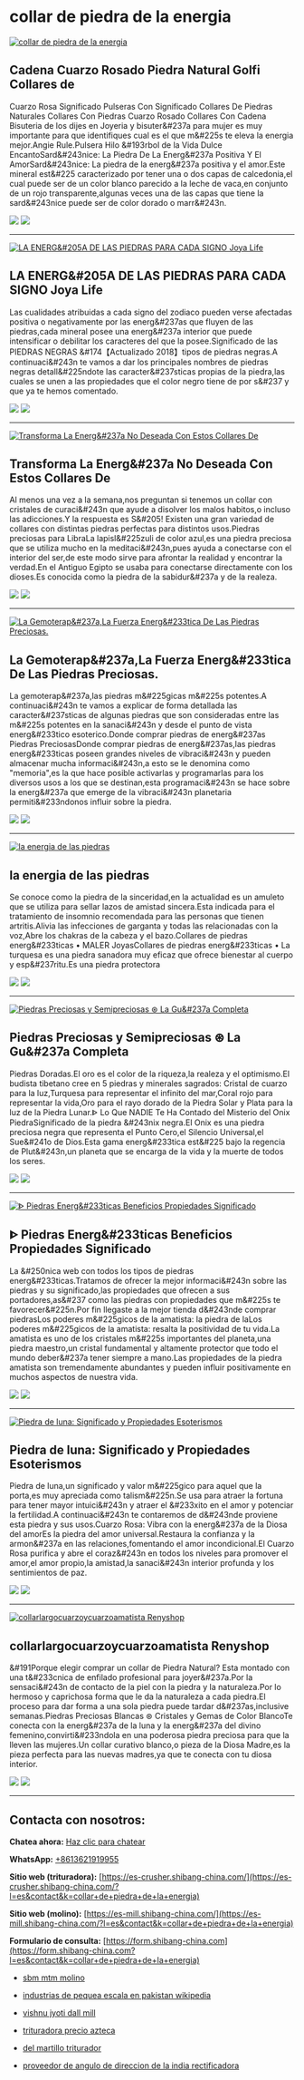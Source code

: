 # collar de piedra de la energia

<a href="https://swt.shibang-china.com/?l=es&img&k=collar+de+piedra+de+la+energia" target="_blank">![collar de piedra de la energia](http://static.shibang-china.com/all-800x300/654.jpg)</a>

## Cadena Cuarzo Rosado Piedra Natural Golfi Collares de
Cuarzo Rosa Significado Pulseras Con Significado Collares De Piedras Naturales Collares Con Piedras Cuarzo Rosado Collares Con Cadena Bisuteria de los dijes en Joyeria y bisuter&#237a para mujer es muy importante para que identifiques cual es el que m&#225s te eleva la energia mejor.Angie Rule.Pulsera Hilo &#193rbol de la Vida Dulce EncantoSard&#243nice: La Piedra De La Energ&#237a Positiva Y El AmorSard&#243nice: La piedra de la energ&#237a positiva y el amor.Este mineral est&#225 caracterizado por tener una o dos capas de calcedonia,el cual puede ser de un color blanco parecido a la leche de vaca,en conjunto de un rojo transparente,algunas veces una de las capas que tiene la sard&#243nice puede ser de color dorado o marr&#243n.


<a href="https://whatsapp.shibangsoft.com/WhatsApp.php" target="_blank" title="WhatsApp">![](http://static.shibang-china.com/icon/whatsapp.png)</a> <a href="https://swt.shibang-china.com/?l=es&icon&k=collar+de+piedra+de+la+energia" target="_blank">![](http://static.shibang-china.com/icon/chat-es.png)</a>

---

<a href="https://swt.shibang-china.com/?l=es&img&k=collar+de+piedra+de+la+energia" target="_blank">![LA ENERG&#205A DE LAS PIEDRAS PARA CADA SIGNO Joya Life](http://static.shibang-china.com/all-800x300/1054.jpg)</a>

## LA ENERG&#205A DE LAS PIEDRAS PARA CADA SIGNO Joya Life
Las cualidades atribuidas a cada signo del zodiaco pueden verse afectadas positiva o negativamente por las energ&#237as que fluyen de las piedras,cada mineral posee una energ&#237a interior que puede intensificar o debilitar los caracteres del que la posee.Significado de las PIEDRAS NEGRAS &#174【Actualizado 2018】tipos de piedras negras.A continuaci&#243n te vamos a dar los principales nombres de piedras negras detall&#225ndote las caracter&#237sticas propias de la piedra,las cuales se unen a las propiedades que el color negro tiene de por s&#237 y que ya te hemos comentado.


<a href="https://whatsapp.shibangsoft.com/WhatsApp.php" target="_blank" title="WhatsApp">![](http://static.shibang-china.com/icon/whatsapp.png)</a> <a href="https://swt.shibang-china.com/?l=es&icon&k=collar+de+piedra+de+la+energia" target="_blank">![](http://static.shibang-china.com/icon/chat-es.png)</a>

---

<a href="https://swt.shibang-china.com/?l=es&img&k=collar+de+piedra+de+la+energia" target="_blank">![Transforma La Energ&#237a No Deseada Con Estos Collares De](http://static.shibang-china.com/all-800x300/30.jpg)</a>

## Transforma La Energ&#237a No Deseada Con Estos Collares De
Al menos una vez a la semana,nos preguntan si tenemos un collar con cristales de curaci&#243n que ayude a disolver los malos habitos,o incluso las adicciones.Y la respuesta es S&#205! Existen una gran variedad de collares con distintas piedras perfectas para distintos usos.Piedras preciosas para LibraLa lapisl&#225zuli de color azul,es una piedra preciosa que se utiliza mucho en la meditaci&#243n,pues ayuda a conectarse con el interior del ser,de este modo sirve para afrontar la realidad y encontrar la verdad.En el Antiguo Egipto se usaba para conectarse directamente con los dioses.Es conocida como la piedra de la sabidur&#237a y de la realeza.


<a href="https://whatsapp.shibangsoft.com/WhatsApp.php" target="_blank" title="WhatsApp">![](http://static.shibang-china.com/icon/whatsapp.png)</a> <a href="https://swt.shibang-china.com/?l=es&icon&k=collar+de+piedra+de+la+energia" target="_blank">![](http://static.shibang-china.com/icon/chat-es.png)</a>

---

<a href="https://swt.shibang-china.com/?l=es&img&k=collar+de+piedra+de+la+energia" target="_blank">![La Gemoterap&#237a,La Fuerza Energ&#233tica De Las Piedras Preciosas.](http://static.shibang-china.com/all-800x300/1042.jpg)</a>

## La Gemoterap&#237a,La Fuerza Energ&#233tica De Las Piedras Preciosas.
La gemoterap&#237a,las piedras m&#225gicas m&#225s potentes.A continuaci&#243n te vamos a explicar de forma detallada las caracter&#237sticas de algunas piedras que son consideradas entre las m&#225s potentes en la sanaci&#243n y desde el punto de vista energ&#233tico esoterico.Donde comprar piedras de energ&#237as Piedras PreciosasDonde comprar piedras de energ&#237as,las piedras energ&#233ticas poseen grandes niveles de vibraci&#243n y pueden almacenar mucha informaci&#243n,a esto se le denomina como "memoria",es la que hace posible activarlas y programarlas para los diversos usos a los que se destinan,esta programaci&#243n se hace sobre la energ&#237a que emerge de la vibraci&#243n planetaria permiti&#233ndonos influir sobre la piedra.


<a href="https://whatsapp.shibangsoft.com/WhatsApp.php" target="_blank" title="WhatsApp">![](http://static.shibang-china.com/icon/whatsapp.png)</a> <a href="https://swt.shibang-china.com/?l=es&icon&k=collar+de+piedra+de+la+energia" target="_blank">![](http://static.shibang-china.com/icon/chat-es.png)</a>

---

<a href="https://swt.shibang-china.com/?l=es&img&k=collar+de+piedra+de+la+energia" target="_blank">![la energia de las piedras](http://static.shibang-china.com/all-800x300/1025.jpg)</a>

## la energia de las piedras
Se conoce como la piedra de la sinceridad,en la actualidad es un amuleto que se utiliza para sellar lazos de amistad sincera.Esta indicada para el tratamiento de insomnio recomendada para las personas que tienen artritis.Alivia las infecciones de garganta y todas las relacionadas con la voz,Abre los chakras de la cabeza y el bazo.Collares de piedras energ&#233ticas • MALER JoyasCollares de piedras energ&#233ticas • La turquesa es una piedra sanadora muy eficaz que ofrece bienestar al cuerpo y esp&#237ritu.Es una piedra protectora


<a href="https://whatsapp.shibangsoft.com/WhatsApp.php" target="_blank" title="WhatsApp">![](http://static.shibang-china.com/icon/whatsapp.png)</a> <a href="https://swt.shibang-china.com/?l=es&icon&k=collar+de+piedra+de+la+energia" target="_blank">![](http://static.shibang-china.com/icon/chat-es.png)</a>

---

<a href="https://swt.shibang-china.com/?l=es&img&k=collar+de+piedra+de+la+energia" target="_blank">![Piedras Preciosas y Semipreciosas ⊛ La Gu&#237a Completa](http://static.shibang-china.com/all-800x300/871.jpg)</a>

## Piedras Preciosas y Semipreciosas ⊛ La Gu&#237a Completa
Piedras Doradas.El oro es el color de la riqueza,la realeza y el optimismo.El budista tibetano cree en 5 piedras y minerales sagrados: Cristal de cuarzo para la luz,Turquesa para representar el infinito del mar,Coral rojo para representar la vida,Oro para el rayo dorado de la Piedra Solar y Plata para la luz de la Piedra Lunar.ᐈ Lo Que NADIE Te Ha Contado del Misterio del Onix PiedraSignificado de la piedra &#243nix negra.El Onix es una piedra preciosa negra que representa el Punto Cero,el Silencio Universal,el Sue&#241o de Dios.Esta gama energ&#233tica est&#225 bajo la regencia de Plut&#243n,un planeta que se encarga de la vida y la muerte de todos los seres.


<a href="https://whatsapp.shibangsoft.com/WhatsApp.php" target="_blank" title="WhatsApp">![](http://static.shibang-china.com/icon/whatsapp.png)</a> <a href="https://swt.shibang-china.com/?l=es&icon&k=collar+de+piedra+de+la+energia" target="_blank">![](http://static.shibang-china.com/icon/chat-es.png)</a>

---

<a href="https://swt.shibang-china.com/?l=es&img&k=collar+de+piedra+de+la+energia" target="_blank">![ᐈ Piedras Energ&#233ticas Beneficios Propiedades Significado](http://static.shibang-china.com/all-800x300/1477.jpg)</a>

## ᐈ Piedras Energ&#233ticas Beneficios Propiedades Significado
La &#250nica web con todos los tipos de piedras energ&#233ticas.Tratamos de ofrecer la mejor informaci&#243n sobre las piedras y su significado,las propiedades que ofrecen a sus portadores,as&#237 como las piedras con propiedades que m&#225s te favorecer&#225n.Por fin llegaste a la mejor tienda d&#243nde comprar piedrasLos poderes m&#225gicos de la amatista: la piedra de laLos poderes m&#225gicos de la amatista: resalta la positividad de tu vida.La amatista es uno de los cristales m&#225s importantes del planeta,una piedra maestro,un cristal fundamental y altamente protector que todo el mundo deber&#237a tener siempre a mano.Las propiedades de la piedra amatista son tremendamente abundantes y pueden influir positivamente en muchos aspectos de nuestra vida.


<a href="https://whatsapp.shibangsoft.com/WhatsApp.php" target="_blank" title="WhatsApp">![](http://static.shibang-china.com/icon/whatsapp.png)</a> <a href="https://swt.shibang-china.com/?l=es&icon&k=collar+de+piedra+de+la+energia" target="_blank">![](http://static.shibang-china.com/icon/chat-es.png)</a>

---

<a href="https://swt.shibang-china.com/?l=es&img&k=collar+de+piedra+de+la+energia" target="_blank">![Piedra de luna: Significado y Propiedades Esoterismos](http://static.shibang-china.com/all-800x300/366.jpg)</a>

## Piedra de luna: Significado y Propiedades Esoterismos
Piedra de luna,un significado y valor m&#225gico para aquel que la porta,es muy apreciada como talism&#225n.Se usa para atraer la fortuna para tener mayor intuici&#243n y atraer el &#233xito en el amor y potenciar la fertilidad.A continuaci&#243n te contaremos de d&#243nde proviene esta piedra y sus usos.Cuarzo Rosa: Vibra con la energ&#237a de la Diosa del amorEs la piedra del amor universal.Restaura la confianza y la armon&#237a en las relaciones,fomentando el amor incondicional.El Cuarzo Rosa purifica y abre el coraz&#243n en todos los niveles para promover el amor,el amor propio,la amistad,la sanaci&#243n interior profunda y los sentimientos de paz.


<a href="https://whatsapp.shibangsoft.com/WhatsApp.php" target="_blank" title="WhatsApp">![](http://static.shibang-china.com/icon/whatsapp.png)</a> <a href="https://swt.shibang-china.com/?l=es&icon&k=collar+de+piedra+de+la+energia" target="_blank">![](http://static.shibang-china.com/icon/chat-es.png)</a>

---

<a href="https://swt.shibang-china.com/?l=es&img&k=collar+de+piedra+de+la+energia" target="_blank">![collarlargocuarzoycuarzoamatista Renyshop](http://static.shibang-china.com/all-800x300/1199.jpg)</a>

## collarlargocuarzoycuarzoamatista Renyshop
&#191Porque elegir comprar un collar de Piedra Natural? Esta montado con una t&#233cnica de enfilado profesional para joyer&#237a.Por la sensaci&#243n de contacto de la piel con la piedra y la naturaleza.Por lo hermoso y caprichosa forma que le da la naturaleza a cada piedra.El proceso para dar forma a una sola piedra puede tardar d&#237as,inclusive semanas.Piedras Preciosas Blancas ⊛ Cristales y Gemas de Color BlancoTe conecta con la energ&#237a de la luna y la energ&#237a del divino femenino,convirti&#233ndola en una poderosa piedra preciosa para que la lleven las mujeres.Un collar curativo blanco,o pieza de la Diosa Madre,es la pieza perfecta para las nuevas madres,ya que te conecta con tu diosa interior.


<a href="https://whatsapp.shibangsoft.com/WhatsApp.php" target="_blank" title="WhatsApp">![](http://static.shibang-china.com/icon/whatsapp.png)</a> <a href="https://swt.shibang-china.com/?l=es&icon&k=collar+de+piedra+de+la+energia" target="_blank">![](http://static.shibang-china.com/icon/chat-es.png)</a>

---
## Contacta con nosotros:

**Chatea ahora:** [Haz clic para chatear](https://swt.shibang-china.com?l=es&contact&k=collar+de+piedra+de+la+energia)

**WhatsApp:**  [+8613621919955](https://whatsapp.shibangsoft.com/WhatsApp.php)

**Sitio web (trituradora):** [https://es-crusher.shibang-china.com/](https://es-crusher.shibang-china.com/?l=es&contact&k=collar+de+piedra+de+la+energia)

**Sitio web (molino):** [https://es-mill.shibang-china.com/](https://es-mill.shibang-china.com/?l=es&contact&k=collar+de+piedra+de+la+energia)

**Formulario de consulta:** [https://form.shibang-china.com](https://form.shibang-china.com?l=es&contact&k=collar+de+piedra+de+la+energia)

* [sbm mtm molino](../66/sbm%20mtm%20molino.md)

* [industrias de pequea escala en pakistan wikipedia](../74/industrias%20de%20pequea%20escala%20en%20pakistan%20wikipedia.md)

* [vishnu jyoti dall mill](../76/vishnu%20jyoti%20dall%20mill.md)

* [trituradora precio azteca](../68/trituradora%20precio%20azteca.md)

* [del martillo triturador](../79/del%20martillo%20triturador.md)

* [proveedor de angulo de direccion de la india rectificadora](../66/proveedor%20de%20angulo%20de%20direccion%20de%20la%20india%20rectificadora.md)